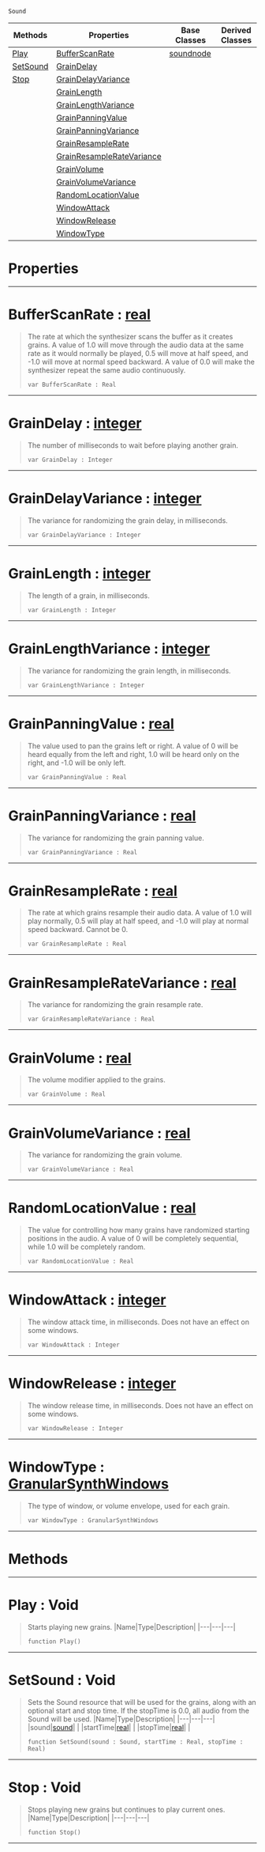  `Sound`

|Methods|Properties|Base Classes|Derived Classes|
|---|---|---|---|
|[ Play](https://github.com/PlasmaEngine/PlasmaDocs/tree/master/docs/C%2B%2B/code_reference/class_reference/granularsynthnode.markdown#play-void)|[ BufferScanRate](https://github.com/PlasmaEngine/PlasmaDocs/tree/master/docs/C%2B%2B/code_reference/class_reference/granularsynthnode.markdown#bufferscanrate-plasma-engi)|[soundnode](https://github.com/PlasmaEngine/PlasmaDocs/tree/master/docs/C%2B%2B/code_reference/class_reference/soundnode.markdown)| |
|[ SetSound](https://github.com/PlasmaEngine/PlasmaDocs/tree/master/docs/C%2B%2B/code_reference/class_reference/granularsynthnode.markdown#setsound-void)|[ GrainDelay](https://github.com/PlasmaEngine/PlasmaDocs/tree/master/docs/C%2B%2B/code_reference/class_reference/granularsynthnode.markdown#graindelay-plasma-engine-d)| | |
|[ Stop](https://github.com/PlasmaEngine/PlasmaDocs/tree/master/docs/C%2B%2B/code_reference/class_reference/granularsynthnode.markdown#stop-void)|[ GrainDelayVariance](https://github.com/PlasmaEngine/PlasmaDocs/tree/master/docs/C%2B%2B/code_reference/class_reference/granularsynthnode.markdown#graindelayvariance-plasma)| | |
| |[ GrainLength](https://github.com/PlasmaEngine/PlasmaDocs/tree/master/docs/C%2B%2B/code_reference/class_reference/granularsynthnode.markdown#grainlength-plasma-engine)| | |
| |[ GrainLengthVariance](https://github.com/PlasmaEngine/PlasmaDocs/tree/master/docs/C%2B%2B/code_reference/class_reference/granularsynthnode.markdown#grainlengthvariance-plasma)| | |
| |[ GrainPanningValue](https://github.com/PlasmaEngine/PlasmaDocs/tree/master/docs/C%2B%2B/code_reference/class_reference/granularsynthnode.markdown#grainpanningvalue-plasma-e)| | |
| |[ GrainPanningVariance](https://github.com/PlasmaEngine/PlasmaDocs/tree/master/docs/C%2B%2B/code_reference/class_reference/granularsynthnode.markdown#grainpanningvariance-zer)| | |
| |[ GrainResampleRate](https://github.com/PlasmaEngine/PlasmaDocs/tree/master/docs/C%2B%2B/code_reference/class_reference/granularsynthnode.markdown#grainresamplerate-plasma-e)| | |
| |[ GrainResampleRateVariance](https://github.com/PlasmaEngine/PlasmaDocs/tree/master/docs/C%2B%2B/code_reference/class_reference/granularsynthnode.markdown#grainresampleratevarianc)| | |
| |[ GrainVolume](https://github.com/PlasmaEngine/PlasmaDocs/tree/master/docs/C%2B%2B/code_reference/class_reference/granularsynthnode.markdown#grainvolume-plasma-engine)| | |
| |[ GrainVolumeVariance](https://github.com/PlasmaEngine/PlasmaDocs/tree/master/docs/C%2B%2B/code_reference/class_reference/granularsynthnode.markdown#grainvolumevariance-plasma)| | |
| |[ RandomLocationValue](https://github.com/PlasmaEngine/PlasmaDocs/tree/master/docs/C%2B%2B/code_reference/class_reference/granularsynthnode.markdown#randomlocationvalue-plasma)| | |
| |[ WindowAttack](https://github.com/PlasmaEngine/PlasmaDocs/tree/master/docs/C%2B%2B/code_reference/class_reference/granularsynthnode.markdown#windowattack-plasma-engine)| | |
| |[ WindowRelease](https://github.com/PlasmaEngine/PlasmaDocs/tree/master/docs/C%2B%2B/code_reference/class_reference/granularsynthnode.markdown#windowrelease-plasma-engin)| | |
| |[ WindowType](https://github.com/PlasmaEngine/PlasmaDocs/tree/master/docs/C%2B%2B/code_reference/class_reference/granularsynthnode.markdown#windowtype-plasma-engine-d)| | |


 #  Properties


---  
 #  BufferScanRate : [real](https://github.com/PlasmaEngine/PlasmaDocs/tree/master/docs/C%2B%2B/code_reference/lightning_base_types/real.markdown)

> The rate at which the synthesizer scans the buffer as it creates grains. A value of 1.0 will move through the audio data at the same rate as it would normally be played, 0.5 will move at half speed, and -1.0 will move at normal speed backward. A value of 0.0 will make the synthesizer repeat the same audio continuously.
> ``` lang=cpp, name=Lightning
> var BufferScanRate : Real


---  
 #  GrainDelay : [integer](https://github.com/PlasmaEngine/PlasmaDocs/tree/master/docs/C%2B%2B/code_reference/lightning_base_types/integer.markdown)

> The number of milliseconds to wait before playing another grain.
> ``` lang=cpp, name=Lightning
> var GrainDelay : Integer


---  
 #  GrainDelayVariance : [integer](https://github.com/PlasmaEngine/PlasmaDocs/tree/master/docs/C%2B%2B/code_reference/lightning_base_types/integer.markdown)

> The variance for randomizing the grain delay, in milliseconds.
> ``` lang=cpp, name=Lightning
> var GrainDelayVariance : Integer


---  
 #  GrainLength : [integer](https://github.com/PlasmaEngine/PlasmaDocs/tree/master/docs/C%2B%2B/code_reference/lightning_base_types/integer.markdown)

> The length of a grain, in milliseconds.
> ``` lang=cpp, name=Lightning
> var GrainLength : Integer


---  
 #  GrainLengthVariance : [integer](https://github.com/PlasmaEngine/PlasmaDocs/tree/master/docs/C%2B%2B/code_reference/lightning_base_types/integer.markdown)

> The variance for randomizing the grain length, in milliseconds.
> ``` lang=cpp, name=Lightning
> var GrainLengthVariance : Integer


---  
 #  GrainPanningValue : [real](https://github.com/PlasmaEngine/PlasmaDocs/tree/master/docs/C%2B%2B/code_reference/lightning_base_types/real.markdown)

> The value used to pan the grains left or right. A value of 0 will be heard equally from the left and right, 1.0 will be heard only on the right, and -1.0 will be only left.
> ``` lang=cpp, name=Lightning
> var GrainPanningValue : Real


---  
 #  GrainPanningVariance : [real](https://github.com/PlasmaEngine/PlasmaDocs/tree/master/docs/C%2B%2B/code_reference/lightning_base_types/real.markdown)

> The variance for randomizing the grain panning value.
> ``` lang=cpp, name=Lightning
> var GrainPanningVariance : Real


---  
 #  GrainResampleRate : [real](https://github.com/PlasmaEngine/PlasmaDocs/tree/master/docs/C%2B%2B/code_reference/lightning_base_types/real.markdown)

> The rate at which grains resample their audio data. A value of 1.0 will play normally, 0.5 will play at half speed, and -1.0 will play at normal speed backward. Cannot be 0.
> ``` lang=cpp, name=Lightning
> var GrainResampleRate : Real


---  
 #  GrainResampleRateVariance : [real](https://github.com/PlasmaEngine/PlasmaDocs/tree/master/docs/C%2B%2B/code_reference/lightning_base_types/real.markdown)

> The variance for randomizing the grain resample rate.
> ``` lang=cpp, name=Lightning
> var GrainResampleRateVariance : Real


---  
 #  GrainVolume : [real](https://github.com/PlasmaEngine/PlasmaDocs/tree/master/docs/C%2B%2B/code_reference/lightning_base_types/real.markdown)

> The volume modifier applied to the grains.
> ``` lang=cpp, name=Lightning
> var GrainVolume : Real


---  
 #  GrainVolumeVariance : [real](https://github.com/PlasmaEngine/PlasmaDocs/tree/master/docs/C%2B%2B/code_reference/lightning_base_types/real.markdown)

> The variance for randomizing the grain volume.
> ``` lang=cpp, name=Lightning
> var GrainVolumeVariance : Real


---  
 #  RandomLocationValue : [real](https://github.com/PlasmaEngine/PlasmaDocs/tree/master/docs/C%2B%2B/code_reference/lightning_base_types/real.markdown)

> The value for controlling how many grains have randomized starting positions in the audio. A value of 0 will be completely sequential, while 1.0 will be completely random.
> ``` lang=cpp, name=Lightning
> var RandomLocationValue : Real


---  
 #  WindowAttack : [integer](https://github.com/PlasmaEngine/PlasmaDocs/tree/master/docs/C%2B%2B/code_reference/lightning_base_types/integer.markdown)

> The window attack time, in milliseconds. Does not have an effect on some windows.
> ``` lang=cpp, name=Lightning
> var WindowAttack : Integer


---  
 #  WindowRelease : [integer](https://github.com/PlasmaEngine/PlasmaDocs/tree/master/docs/C%2B%2B/code_reference/lightning_base_types/integer.markdown)

> The window release time, in milliseconds. Does not have an effect on some windows.
> ``` lang=cpp, name=Lightning
> var WindowRelease : Integer


---  
 #  WindowType : [GranularSynthWindows](https://github.com/PlasmaEngine/PlasmaDocs/tree/master/docs/C%2B%2B/code_reference/enum_reference.markdown#granularsynthwindows)

> The type of window, or volume envelope, used for each grain.
> ``` lang=cpp, name=Lightning
> var WindowType : GranularSynthWindows


---  
 #  Methods


---  
 #  Play : Void

> Starts playing new grains.
> |Name|Type|Description|
> |---|---|---|
> ``` lang=cpp, name=Lightning
> function Play()
> ``` 


---  
 #  SetSound : Void

> Sets the Sound resource that will be used for the grains, along with an optional start and stop time. If the stopTime is 0.0, all audio from the Sound will be used.
> |Name|Type|Description|
> |---|---|---|
> |sound|[sound](https://github.com/PlasmaEngine/PlasmaDocs/tree/master/docs/C%2B%2B/code_reference/class_reference/sound.markdown)| |
> |startTime|[real](https://github.com/PlasmaEngine/PlasmaDocs/tree/master/docs/C%2B%2B/code_reference/lightning_base_types/real.markdown)| |
> |stopTime|[real](https://github.com/PlasmaEngine/PlasmaDocs/tree/master/docs/C%2B%2B/code_reference/lightning_base_types/real.markdown)| |
> ``` lang=cpp, name=Lightning
> function SetSound(sound : Sound, startTime : Real, stopTime : Real)
> ``` 


---  
 #  Stop : Void

> Stops playing new grains but continues to play current ones.
> |Name|Type|Description|
> |---|---|---|
> ``` lang=cpp, name=Lightning
> function Stop()
> ``` 


---  
 

 